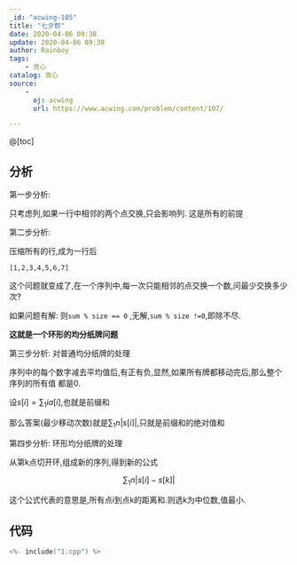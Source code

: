 ```yaml
---
_id: "acwing-105"
title: "七夕祭"
date: 2020-04-06 09:38
update: 2020-04-06 09:38
author: Rainboy
tags:
    - 贪心
catalog: 贪心
source: 
    - 
      oj: acwing
      url: https://www.acwing.com/problem/content/107/

---
```



@[toc]

## 分析


第一步分析: 

只考虑列,如果一行中相邻的两个点交换,只会影响列. 这是所有的前提


第二步分析: 


压缩所有的行,成为一行后

```
[1,2,3,4,5,6,7]
```

这个问题就变成了,在一个序列中,每一次只能相邻的点交换一个数,问最少交换多少次?

如果问题有解: 则`sum % size == 0` ,无解,`sum % size !=0`,即除不尽.

**这就是一个环形的均分纸牌问题**

第三步分析: 对普通均分纸牌的处理


序列中的每个数字减去平均值后,有正有负,显然,如果所有牌都移动完后,那么整个序列的所有值
都是0.

设$s[i] = \sum_{1}{i} a[i]$,也就是前缀和

那么答案(最少移动次数)就是$\sum_{1}{n}| s[i] |$,只就是前缀和的绝对值和


第四步分析: 环形均分纸牌的处理

从第k点切开环,组成新的序列,得到新的公式

$$
\sum_{1}{n} |s[i] - s[k]|
$$

这个公式代表的意思是,所有点i到点k的距离和.则选k为中位数,值最小.

## 代码

```c
<%- include("1.cpp") %>
```


